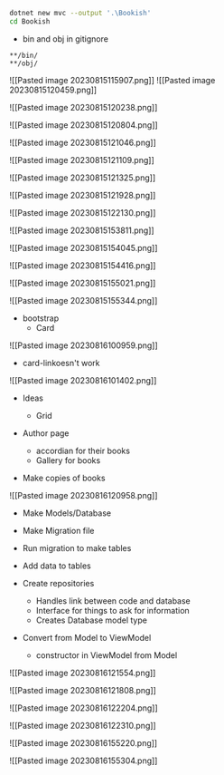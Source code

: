 ```bash
dotnet new mvc --output '.\Bookish'
cd Bookish


```

- bin and obj in gitignore

```
**/bin/
**/obj/
```

![[Pasted image 20230815115907.png]]
![[Pasted image 20230815120459.png]]

![[Pasted image 20230815120238.png]]

![[Pasted image 20230815120804.png]]

![[Pasted image 20230815121046.png]]

![[Pasted image 20230815121109.png]]

![[Pasted image 20230815121325.png]]

![[Pasted image 20230815121928.png]]

![[Pasted image 20230815122130.png]]

![[Pasted image 20230815153811.png]]

![[Pasted image 20230815154045.png]]

![[Pasted image 20230815154416.png]]

![[Pasted image 20230815155021.png]]

![[Pasted image 20230815155344.png]]


- bootstrap
	- Card

![[Pasted image 20230816100959.png]]

- card-linkoesn't work

![[Pasted image 20230816101402.png]]

- Ideas
	- Grid
- Author page
	- accordian for their books
	- Gallery for books

- Make copies of books

![[Pasted image 20230816120958.png]]


- Make Models/Database
- Make Migration file
- Run migration to make tables
- Add data to tables

- Create repositories
	- Handles link between code and database
	- Interface for things to ask for information
	- Creates Database model type

- Convert from Model to ViewModel
	- constructor in ViewModel from Model

![[Pasted image 20230816121554.png]]


![[Pasted image 20230816121808.png]]

![[Pasted image 20230816122204.png]]

![[Pasted image 20230816122310.png]]



![[Pasted image 20230816155220.png]]


![[Pasted image 20230816155304.png]]


